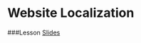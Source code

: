 Website Localization
============================

###Lesson 
[Slides](https://slides.com/miis-l10n-ns/deck-1-2-3-4-5-6-7/)
